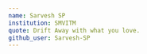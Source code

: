 ```yaml
---
name: Sarvesh SP
institution: SMVITM
quote: Drift Away with what you love.
github_user: Sarvesh-SP
---
```


